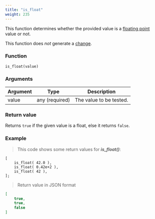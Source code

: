 ```yaml
---
title: "is_float"
weight: 235
---
```


This function determines whether the provided value is a [floating point](../../../data-types/float) value or not.

This function does *not* generate a [change](../../../overview/changes).

### Function

`is_float(value)`

### Arguments

Argument | Type | Description
-------- | ---- | -----------
value | any (required) | The value to be tested.

### Return value

Returns `true` if the given value is a float, else it returns `false`.

### Example

> This code shows some return values for ***is_float()***:

```thingsdb,json_response
[
    is_float( 42.0 ),
    is_float( 0.42e+2 ),
    is_float( 42 ),
];
```

> Return value in JSON format

```json
[
    true,
    true,
    false
]
```
